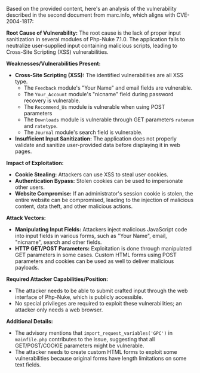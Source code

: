 Based on the provided content, here's an analysis of the vulnerability described in the second document from marc.info, which aligns with CVE-2004-1817:

**Root Cause of Vulnerability:**
The root cause is the lack of proper input sanitization in several modules of Php-Nuke 7.1.0. The application fails to neutralize user-supplied input containing malicious scripts, leading to Cross-Site Scripting (XSS) vulnerabilities.

**Weaknesses/Vulnerabilities Present:**
- **Cross-Site Scripting (XSS):** The identified vulnerabilities are all XSS type.
    - The `Feedback` module's "Your Name" and email fields are vulnerable.
    - The `Your_Account` module's "nicname" field during password recovery is vulnerable.
    - The `Recommend_Us` module is vulnerable when using POST parameters
    - The `Downloads` module is vulnerable through GET parameters `ratenum` and `ratetype`.
    - The `Journal` module's search field is vulnerable.
- **Insufficient Input Sanitization:** The application does not properly validate and sanitize user-provided data before displaying it in web pages.

**Impact of Exploitation:**
- **Cookie Stealing:** Attackers can use XSS to steal user cookies.
- **Authentication Bypass:** Stolen cookies can be used to impersonate other users.
- **Website Compromise:** If an administrator's session cookie is stolen, the entire website can be compromised, leading to the injection of malicious content, data theft, and other malicious actions.

**Attack Vectors:**
- **Manipulating Input Fields:** Attackers inject malicious JavaScript code into input fields in various forms, such as "Your Name", email, "nicname", search and other fields.
- **HTTP GET/POST Parameters:** Exploitation is done through manipulated GET parameters in some cases. Custom HTML forms using POST parameters and cookies can be used as well to deliver malicious payloads.

**Required Attacker Capabilities/Position:**
- The attacker needs to be able to submit crafted input through the web interface of Php-Nuke, which is publicly accessible.
- No special privileges are required to exploit these vulnerabilities; an attacker only needs a web browser.

**Additional Details:**
- The advisory mentions that `import_request_variables('GPC')` in `mainfile.php` contributes to the issue, suggesting that all GET/POST/COOKIE parameters might be vulnerable.
- The attacker needs to create custom HTML forms to exploit some vulnerabilities because original forms have length limitations on some text fields.